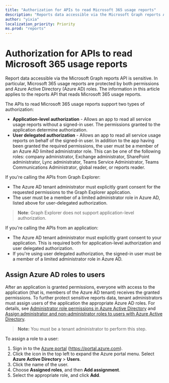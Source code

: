```yaml
---
title: "Authorization for APIs to read Microsoft 365 usage reports"
description: "Reports data accessible via the Microsoft Graph reports API is sensitive and protected by both permissions and Azure Active Directory (Azure AD) roles."
author: "yixia"
localization_priority: Priority
ms.prod: "reports"
---
```


# Authorization for APIs to read Microsoft 365 usage reports

Report data accessible via the Microsoft Graph reports API is sensitive. In particular, Microsoft 365 usage reports are protected by both permissions and Azure Active Directory (Azure AD) roles. The information in this article applies to the reports API that reads Microsoft 365 usage reports.

The APIs to read Microsoft 365 usage reports support two types of authorization:

- **Application-level authorization** - Allows an app to read all service usage reports without a signed-in user. The permissions granted to the application determine authorization. 
- **User delegated authorization** - Allows an app to read all service usage reports on behalf of the signed-in user. In addition to the app having been granted the required permissions, the user must be a member of an Azure AD limited administrator role. This can be one of the following roles: company administrator, Exchange administrator, SharePoint administrator, Lync administrator, Teams Service Administrator, Teams Communications Administrator, global reader, or reports reader.

If you're calling the APIs from Graph Explorer:

- The Azure AD tenant administrator must explicitly grant consent for the requested permissions to the Graph Explorer application.
- The user must be a member of a limited administrator role in Azure AD, listed above for user-delegated authorization.

>**Note**: Graph Explorer does not support application-level authorization.

If you're calling the APIs from an application:

- The Azure AD tenant administrator must explicitly grant consent to your application. This is required both for application-level authorization and user delegated authorization.
- If you're using user delegated authorization, the signed-in user must be a member of a limited administrator role in Azure AD.

## Assign Azure AD roles to users

After an application is granted permissions, everyone with access to the application (that is, members of the Azure AD tenant) receives the granted permissions. To further protect sensitive reports data, tenant administrators must assign users of the application the appropriate Azure AD roles. For details, see [Administrator role permissions in Azure Active Directory](https://docs.microsoft.com/azure/active-directory/active-directory-assign-admin-roles-azure-portal) and [Assign administrator and non-administrator roles to users with Azure Active Directory](https://docs.microsoft.com/azure/active-directory/active-directory-users-assign-role-azure-portal).

>**Note:** You must be a tenant administrator to perform this step.

To assign a role to a user:

1. Sign in to the [Azure portal](https://portal.azure.com) (https://portal.azure.com).
2. Click the icon in the top left to expand the Azure portal menu. Select **Azure Active Directory** > **Users**.
3. Click the name of the user.
4. Choose **Assigned roles**, and then **Add assignment**.
5. Select the appropriate role, and click **Add**.
